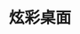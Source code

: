 ---
description: 原本无意推荐这样没有技术含量的，但这个应用中包含的桌面很多，质量也不错。
layout: post
results:
- primaryGenreName: Entertainment
  version: '1.0.0'
  artworkUrl100: http://a124.phobos.apple.com/us/r1000/072/Purple/v4/f5/8b/55/f58b553d-3d0c-96ca-5e13-6137b3942230/mzl.csjynaee.png
  trackViewUrl: https://itunes.apple.com/cn/app/xuan-cai-zhuo-mian/id647229687?mt=8&uo=4
  artworkUrl60: http://a1675.phobos.apple.com/us/r1000/098/Purple2/v4/1e/07/51/1e075167-ad34-21db-ceef-e48166c2690d/Icon.png
  userRatingCountForCurrentVersion: 6
  sellerName: Shen Lei
  supportedDevices:
  - all
  genres:
  - 娱乐
  - 摄影与录像
  trackName: 炫彩桌面
  description: '非常优秀**炫彩桌面是一款极其优秀的精选高清壁纸软件。

    非常新鲜**不管什么日子，每天定时更新精心挑选的的高清壁纸。

    非常流畅**炫彩桌面拥有非凡的用户体验及极致流畅的用户界面，不让浏览影响心情。

    非常方便**炫彩桌面可以简单、快速的将喜欢的壁纸在微博、微信等平台上分享给朋友，毫不繁琐。

    非常贴心**即使在浏览壁纸的时候，也可轻松预览壁纸在锁屏和主屏幕中的效果，非常方便。

    非常主流**分享壁纸到新浪微博，腾讯微博时，可选择附加二维码到壁纸上，朋友扫描一下即可下载。'
  price: 0
  trackId: 647229687
  releaseDate: '2013-06-05T10:08:22Z'
  screenshotUrls:
  - http://a3.mzstatic.com/us/r1000/064/Purple/v4/d6/8a/f1/d68af1f8-859c-c8df-c9f7-a480ea91081d/mzl.ynwjbsap.1136x1136-75.jpg
  - http://a3.mzstatic.com/us/r1000/103/Purple/v4/cf/01/a7/cf01a701-4f41-c90a-10e0-4208d537d0bf/mzl.hveieqth.1136x1136-75.jpg
  - http://a4.mzstatic.com/us/r1000/084/Purple2/v4/5a/1b/40/5a1b40b2-4855-29ab-5aa4-84c4a649b98b/mzl.xqrmfddr.1136x1136-75.jpg
  - http://a5.mzstatic.com/us/r1000/106/Purple2/v4/70/66/10/7066108a-bc08-3fa6-44e2-27d2e33294e8/mzl.nikrmnvk.1136x1136-75.jpg
  - http://a5.mzstatic.com/us/r1000/079/Purple2/v4/c3/7f/40/c37f4013-b14b-d353-7320-7b505bce7a99/mzl.gfyutglj.1136x1136-75.jpg
  artistViewUrl: https://itunes.apple.com/cn/artist/shen-lei/id647230070?uo=4
  primaryGenreId: 6016
  userRatingCount: 6
  averageUserRatingForCurrentVersion: 5
  kind: software
  fileSizeBytes: '11057027'
  bundleId: com.sinohan.Cdesk
  trackContentRating: 12+
  artistName: Shen Lei
  trackCensoredName: 炫彩桌面
  isGameCenterEnabled: false
  contentAdvisoryRating: 12+
  languageCodesISO2A:
  - EN
  - ZH
  averageUserRating: 5
  features: &a []
  wrapperType: software
  artworkUrl512: http://a124.phobos.apple.com/us/r1000/072/Purple/v4/f5/8b/55/f58b553d-3d0c-96ca-5e13-6137b3942230/mzl.csjynaee.png
  formattedPrice: 免费
  artistId: 647230070
  genreIds:
  - '6016'
  - '6008'
  currency: CNY
  ipadScreenshotUrls: *a
category: 娱乐
tags: tag1
resultCount: 1
title: 炫彩桌面

---